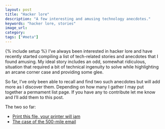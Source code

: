 ```yaml
---
layout: post
title: "Hacker lore"
description: "A few interesting and amusing technology anecdotes."
keywords: "hacker lore, stories"
image_url:
category:
tags: ["#meta"]
---
```

{% include setup %}
I’ve always been interested in hacker lore and have recently started compiling a list of tech-related stories and anecdotes that I found amusing. My ideal story includes an odd, somewhat ridiculous, situation that required a bit of technical ingenuity to solve while highlighting an arcane corner case and providing some glee.

So far, I’ve only been able to recall and find two such anecdotes but will add more as I discover them. Depending on how many I gather I may put together a permament list page. If you have any to contribute let me know and I’ll add them to this post.

The two so far:

<ul class="bulleted">
  <li><a href="http://nedbatchelder.com/blog/200811/print_this_file_your_printer_will_jam.html" target="_blank">Print this file, your printer will jam</a></li>
  <li><a href="http://www.ibiblio.org/harris/500milemail.html" target="_blank">The case of the 500-mile email</a></li>
</ul>
